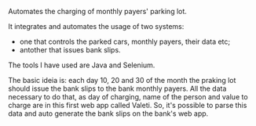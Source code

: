 Automates the charging of monthly payers' parking lot. 

It integrates and automates the usage of two systems: 
  - one that controls the parked cars, monthly payers, their data etc;
  - antother that issues bank slips.

The tools I have used are Java and Selenium.

The basic ideia is: each day 10, 20 and 30 of the month the praking lot should issue the bank slips to the bank monthly payers.
All the data necessary to do that, as day of charging, name of the person and value to charge are in this first web app called Valeti.
So, it's possible to parse this data and auto generate the bank slips on the bank's web app. 

